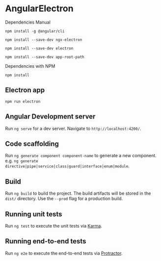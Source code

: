 # AngularElectron

Dependencies Manual

```
npm install -g @angular/cli

npm install --save-dev ngx-electron

npm install --save-dev electron

npm install --save-dev app-root-path
```

Dependencies with NPM

```
npm install
```

## Electron app

```
npm run electron
```

## Angular Development server


Run `ng serve` for a dev server. Navigate to `http://localhost:4200/`.

## Code scaffolding

Run `ng generate component component-name` to generate a new component. e.g. `ng generate directive|pipe|service|class|guard|interface|enum|module`.

## Build

Run `ng build` to build the project. The build artifacts will be stored in the `dist/` directory. Use the `--prod` flag for a production build.

## Running unit tests

Run `ng test` to execute the unit tests via [Karma](https://karma-runner.github.io).

## Running end-to-end tests

Run `ng e2e` to execute the end-to-end tests via [Protractor](http://www.protractortest.org/).